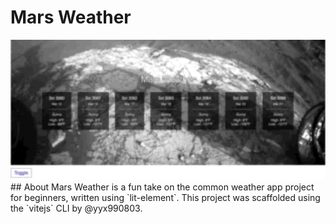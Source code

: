 # Mars Weather
<img src="/preview.gif" style="width: 640px; height: auto;">
## About
Mars Weather is a fun take on the common weather app project for beginners, written using `lit-element`. This project
was scaffolded using the `vitejs` CLI by @yyx990803.
